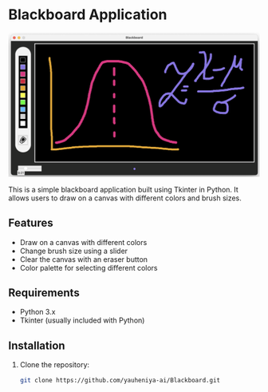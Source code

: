# Blackboard Application

![Screenshot](screenshot.png)

This is a simple blackboard application built using Tkinter in Python. It allows users to draw on a canvas with different colors and brush sizes.

## Features

- Draw on a canvas with different colors
- Change brush size using a slider
- Clear the canvas with an eraser button
- Color palette for selecting different colors

## Requirements

- Python 3.x
- Tkinter (usually included with Python)

## Installation

1. Clone the repository:
   ```sh
   git clone https://github.com/yauheniya-ai/Blackboard.git
